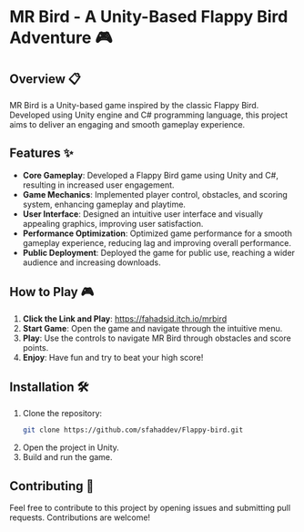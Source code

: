 
# MR Bird - A Unity-Based Flappy Bird Adventure 🎮


## Overview 📋

MR Bird is a Unity-based game inspired by the classic Flappy Bird. Developed using Unity engine and C# programming language, this project aims to deliver an engaging and smooth gameplay experience.

## Features ✨

- **Core Gameplay**: Developed a Flappy Bird game using Unity and C#, resulting in increased user engagement.
- **Game Mechanics**: Implemented player control, obstacles, and scoring system, enhancing gameplay and playtime.
- **User Interface**: Designed an intuitive user interface and visually appealing graphics, improving user satisfaction.
- **Performance Optimization**: Optimized game performance for a smooth gameplay experience, reducing lag and improving overall performance.
- **Public Deployment**: Deployed the game for public use, reaching a wider audience and increasing downloads.


## How to Play 🎮

1. **Click the Link and Play**: https://fahadsid.itch.io/mrbird
2. **Start Game**: Open the game and navigate through the intuitive menu.
3. **Play**: Use the controls to navigate MR Bird through obstacles and score points.
4. **Enjoy**: Have fun and try to beat your high score!

## Installation 🛠️

1. Clone the repository:
    ```bash
    git clone https://github.com/sfahaddev/Flappy-bird.git
    ```
2. Open the project in Unity.
3. Build and run the game.

## Contributing 🤝

Feel free to contribute to this project by opening issues and submitting pull requests. Contributions are welcome!

